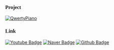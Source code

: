 <link rel="stylesheet" type="text/css" href="style.css">


### <span style="font-family: 'Gaegu';"> Project </span>
[![QwertyPiano](https://32dev.github.io/resources/badge/qwertypiano.png)](https://32dev.github.io/qwerty-piano)


### <span style="font-family: 'Gaegu';"> Link </span>
[![Youtube Badge](https://32dev.github.io/resources/badge/youtube.png)](https://www.youtube.com/@32comma)  [![Naver Badge](https://32dev.github.io/resources/badge/blog.png)](https://blog.naver.com/32dev)  [![Github Badge](https://32dev.github.io/resources/badge/github.png)](https://32dev.github.io) 




